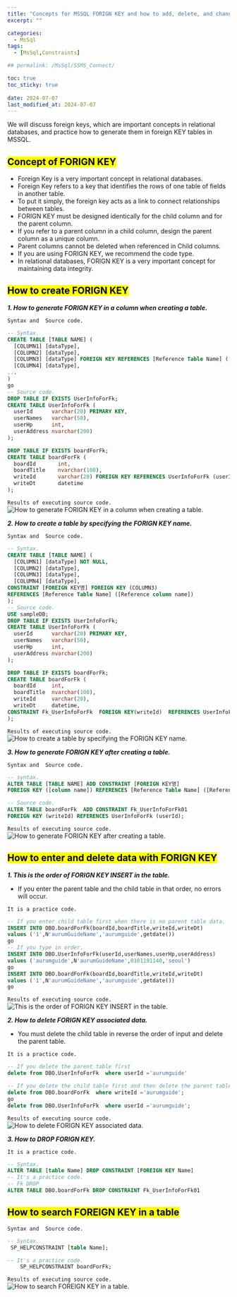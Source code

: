 ```yaml
---
title: "Concepts for MSSQL FORIGN KEY and how to add, delete, and change Fk."
excerpt: ""

categories:
  - MsSql
tags:
  - [MsSql,Constraints]

## permalink: /MsSql/SSMS_Connect/

toc: true
toc_sticky: true
 
date: 2024-07-07
last_modified_at: 2024-07-07
---
```


We will discuss foreign keys, which are important concepts in relational databases, and practice how to generate them in foreign KEY tables in MSSQL.

## <mark> Concept of FORIGN KEY</mark>

- Foreign Key is a very important concept in relational databases. 
- Foreign Key refers to a key that identifies the rows of one table of fields in another table.
- To put it simply, the foreign key acts as a link to connect relationships between tables.
- FORIGN KEY must be designed identically for the child column and for the parent column.
- If you refer to a parent column in a child column, design the parent column as a unique column.
- Parent columns cannot be deleted when referenced in Child columns.
- If you are using FORIGN KEY, we recommend the code type.
- In relational databases, FORIGN KEY is a very important concept for maintaining data integrity.

## <mark>How to create FORIGN KEY</mark>

***1. How to generate FORIGN KEY in a column when creating a table.***

`Syntax and  Source code.`

```sql
-- Syntax.
CREATE TABLE [TABLE NAME] (
  [COLUMN1] [dataType],
  [COLUMN2] [dataType],
  [COLUMN3] [dataType] FOREIGN KEY REFERENCES [Reference Table Name] ([Reference column name]),
  [COLUMN4] [dataType],
...
)
go
-- Source code. 
DROP TABLE IF EXISTS UserInfoForFk;
CREATE TABLE UserInfoForFk (
  userId      varchar(20) PRIMARY KEY,
  userNames   varchar(50),
  userHp      int,
  userAddress nvarchar(200)
);

DROP TABLE IF EXISTS boardForFk;
CREATE TABLE boardForFk (
  boardId       int,
  boardTitle    nvarchar(100),
  writeId       varchar(20) FOREIGN KEY REFERENCES UserInfoForFk (userId),
  writeDt       datetime
);
```

`Results of executing source code.`
![How to generate FORIGN KEY in a column when creating a table.](/assets/images/postsImages/MsSql/1009_Eng_FK_Constraints/1-1.jpg)

 
***2. How to create a table by specifying the FORIGN KEY name.***

`Syntax and  Source code.`

```sql
-- Syntax.  
CREATE TABLE [TABLE NAME] (
  [COLUMN1] [dataType] NOT NULL,
  [COLUMN2] [dataType],
  [COLUMN3] [dataType],
  [COLUMN4] [dataType], 
CONSTRAINT [FOREIGN KEY명] FOREIGN KEY (COLUMN3)
REFERENCES [Reference Table Name] ([Reference column name])
);
-- Source code.
USE sampleDB;
DROP TABLE IF EXISTS UserInfoForFk;
CREATE TABLE UserInfoForFk (
  userId      varchar(20) PRIMARY KEY,
  userNames   varchar(50),
  userHp      int,
  userAddress nvarchar(200)
);

DROP TABLE IF EXISTS boardForFk;
CREATE TABLE boardForFk (
  boardId     int,
  boardTitle  nvarchar(100),
  writeId     varchar(20),
  writeDt     datetime,
CONSTRAINT Fk_UserInfoForFk  FOREIGN KEY(writeId)  REFERENCES UserInfoForFk (userId)
);
```

`Results of executing source code.`
![How to create a table by specifying the FORIGN KEY name.](/assets/images/postsImages/MsSql/1009_Eng_FK_Constraints/1-2.jpg)

***3. How to generate FORIGN KEY after creating a table.***

`Syntax and  Source code.`

```sql
-- syntax. 
ALTER TABLE [TABLE NAME] ADD CONSTRAINT [FOREIGN KEY명] 
FOREIGN KEY ([column name]) REFERENCES [Reference Table Name] ([Reference column name]) 

-- Source code.
ALTER TABLE boardForFk  ADD CONSTRAINT Fk_UserInfoForFk01
FOREIGN KEY (writeId) REFERENCES UserInfoForFk (userId);
```

`Results of executing source code.`
![How to generate FORIGN KEY after creating a table.](/assets/images/postsImages/MsSql/1009_Eng_FK_Constraints/1-3.jpg)

## <mark>How to enter and delete data with FORIGN KEY</mark>

***1. This is the order of FORIGN KEY INSERT in the table.***

- If you enter the parent table and the child table in that order, no errors will occur.

`It is a practice code.`

```sql
-- If you enter child table first when there is no parent table data.	　　
INSERT INTO DBO.boardForFk(boardId,boardTitle,writeId,writeDt)
values ('1',N'aurumGuideName','aurumguide',getdate())
go
-- If you type in order.
INSERT INTO DBO.UserInfoForFk(userId,userNames,userHp,userAddress)
values ('aurumguide',N'aurumGuideName',0101191140,'seoul')
go
INSERT INTO DBO.boardForFk(boardId,boardTitle,writeId,writeDt)
values ('1',N'aurumGuideName','aurumguide',getdate())
go
```

`Results of executing source code.`
![This is the order of FORIGN KEY INSERT in the table.](/assets/images/postsImages/MsSql/1009_Eng_FK_Constraints/2-1.jpg)

***2. How to delete FORIGN KEY associated data.***

- You must delete the child table in reverse the order of input and delete the parent table.

`It is a practice code.`

```sql
-- If you delete the parent table first
delete from DBO.UserInfoForFk  where userId ='aurumguide'

-- If you delete the child table first and then delete the parent table.
delete from DBO.boardForFk  where writeId ='aurumguide';
go
delete from DBO.UserInfoForFk  where userId ='aurumguide';
```

`Results of executing source code.`
![How to delete FORIGN KEY associated data.](/assets/images/postsImages/MsSql/1009_Eng_FK_Constraints/2-2.jpg)

***3. How to DROP FORIGN KEY.***

`It is a practice code.`

```sql
-- Syntax. 
ALTER TABLE [table Name] DROP CONSTRAINT [FOREIGN KEY Name]
-- It's a practice code.
-- Fk DROP
ALTER TABLE DBO.boardForFk DROP CONSTRAINT Fk_UserInfoForFk01

```

## <mark> How to search FOREIGN KEY in a table </mark>

`Syntax and  Source code.`

```sql
-- Syntax. 
 SP_HELPCONSTRAINT [table Name];

-- It's a practice code.
    SP_HELPCONSTRAINT boardForFk;
```

`Results of executing source code.`
![How to search FOREIGN KEY in a table.](/assets/images/postsImages/MsSql/1009_Eng_FK_Constraints/3.jpg)
